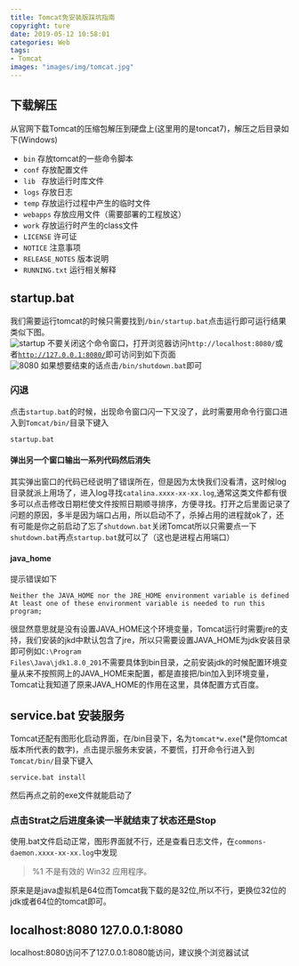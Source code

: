 ```yaml
---
title: Tomcat免安装版踩坑指南
copyright: ture
date: 2019-05-12 10:58:01
categories: Web
tags:
- Tomcat
images: "images/img/tomcat.jpg"
---
```

## 下载解压
从官网下载Tomcat的压缩包解压到硬盘上(这里用的是toncat7)，解压之后目录如下(Windows)
- <code>bin</code> 存放tomcat的一些命令脚本
- <code>conf</code> 存放配置文件
- <code>lib </code> 存放运行时库文件
- <code>logs</code> 存放日志
- <code>temp</code> 存放运行过程中产生的临时文件
- <code>webapps</code> 存放应用文件（需要部署的工程放这）
- <code>work</code>  存放运行时产生的class文件
- <code>LICENSE</code> 许可证
- <code>NOTICE</code> 注意事项
- <code>RELEASE_NOTES</code>  版本说明
- <code>RUNNING.txt</code> 运行相关解释 <code></code>    

<!-- more -->
## startup.bat  

我们需要运行tomcat的时候只需要找到<code>/bin/startup.bat</code>点击运行即可运行结果类似下图。  
![startup](startup正常运行.png)
不要关闭这个命令窗口，打开浏览器访问<code>http://localhost:8080/</code>或者<code>http://127.0.0.1:8080/</code>即可访问到如下页面  
![8080](8080.png) 
如果想要结束的话点击<code>/bin/shutdown.bat</code>即可
### 闪退
点击<code>startup.bat</code>的时候，出现命令窗口闪一下又没了，此时需要用命令行窗口进入到<code>Tomcat/bin/</code>目录下键入
```
startup.bat 
```
#### 弹出另一个窗口输出一系列代码然后消失
其实弹出窗口的代码已经说明了错误所在，但是因为太快我们没看清，这时候log目录就派上用场了，进入log寻找<code>catalina.xxxx-xx-xx.log</code>,通常这类文件都有很多可以点击修改日期栏使文件按照日期顺寻排序，方便寻找。打开之后里面记录了问题的原因，多半是因为端口占用，所以启动不了，杀掉占用的进程就ok了，还有可能是你之前启动了忘了<code>shutdown.bat</code>关闭Tomcat所以只需要点一下<code>shutdown.bat</code>再点<code>startup.bat</code>就可以了（这也是进程占用端口）
#### java_home 
提示错误如下
```
Neither the JAVA_HOME nor the JRE_HOME environment variable is defined At least one of these environment variable is needed to run this program;
```
很显然意思就是没有设置JAVA_HOME这个环境变量，Tomcat运行时需要jre的支持，我们安装的jkd中默认包含了jre，所以只需要设置JAVA_HOME为jdk安装目录即可例如<code>C:\Program Files\Java\jdk1.8.0_201</code>不需要具体到bin目录，之前安装jdk的时候配置环境变量从来不按照网上的JAVA_HOME来配置，都是直接把/bin加入到环境变量，Tomcat让我知道了原来JAVA_HOME的作用在这里，具体配置方式百度。
## service.bat 安装服务
Tomcat还配有图形化启动界面，在/bin目录下，名为<code>tomcat*w.exe</code>(*是你tomcat版本所代表的数字)，点击提示服务未安装，不要慌，打开命令行进入到<code>Tomcat/bin/</code>目录下键入
```
service.bat install
```
然后再点之前的exe文件就能启动了
### 点击Strat之后进度条读一半就结束了状态还是Stop
使用.bat文件启动正常，图形界面就不行，还是查看日志文件，在<code>commons-daemon.xxxx-xx-xx.log</code>中发现
> %1 不是有效的 Win32 应用程序。  

原来是是java虚拟机是64位而Tomcat我下载的是32位,所以不行，更换位32位的jdk或者64位的tomcat即可。
## localhost:8080 127.0.0.1:8080
localhost:8080访问不了127.0.0.1:8080能访问，建议换个浏览器试试
